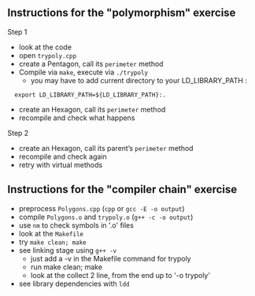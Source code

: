 ## Instructions for the "polymorphism" exercise

Step 1
* look at the code
* open `trypoly.cpp`
* create a Pentagon, call its `perimeter` method
* Compile via `make`, execute via `./trypoly`
  * you may have to add current directory to your LD_LIBRARY_PATH :
```shell
  export LD_LIBRARY_PATH=${LD_LIBRARY_PATH}:. 
```
* create an Hexagon, call its `perimeter` method
* recompile and check what happens

Step 2
* create an Hexagon, call its parent’s `perimeter` method
* recompile and check again
* retry with virtual methods


## Instructions for the "compiler chain" exercise

* preprocess `Polygons.cpp` (`cpp` or `gcc -E -o output`)
* compile `Polygons.o` and `trypoly.o` (`g++ -c -o output`)
* use `nm` to check symbols in '.o' files
* look at the `Makefile`
* try `make clean; make`
* see linking stage using `g++ -v`
  * just add a -v in the Makefile command for trypoly
  * run make clean; make
  * look at the collect 2 line, from the end up to '-o trypoly'
* see library dependencies with `ldd`
